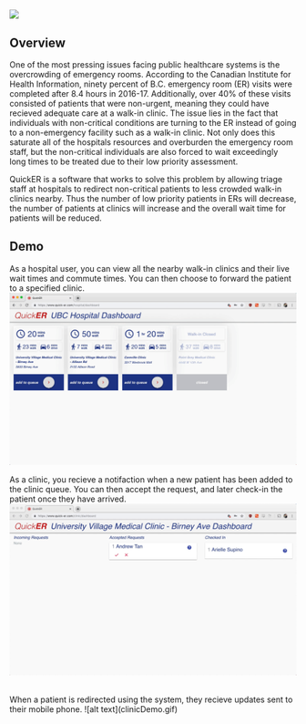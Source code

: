 <img src="https://res.cloudinary.com/dxih0rp6w/image/upload/v1552872340/quickerSplash.png" align="center" />

<br />

## Overview

One of the most pressing issues facing public healthcare systems is the overcrowding of emergency rooms. According to the Canadian Institute for Health Information, ninety percent of B.C. emergency room (ER) visits were completed after 8.4 hours in 2016-17. Additionally, over 40% of these visits consisted of patients that were non-urgent, meaning they could have recieved adequate care at a walk-in clinic. The issue lies in the fact that individuals with non-critical conditions are turning to the ER instead of going to a non-emergency facility such as a walk-in clinic. Not only does this saturate all of the hospitals resources and overburden the emergency room staff, but the non-critical individuals are also forced to wait exceedingly long times to be treated due to their low priority assessment. 

QuickER is a software that works to solve this problem by allowing triage staff at hospitals to redirect non-critical patients to less crowded walk-in clinics nearby. Thus the number of low priority patients in ERs will decrease, the number of patients at clinics will increase and the overall wait time for patients will be reduced. 

## Demo

As a hospital user, you can view all the nearby walk-in clinics and their live wait times and commute times. You can then choose to forward the patient to a specified clinic.
![alt text](hospitalDemo.gif)
<br/>

As a clinic, you recieve a notifaction when a new patient has been added to the clinic queue. You can then accept the request, and later check-in the patient once they have arrived.
![alt text](clinicDemo.gif)

<br/>
When a patient is redirected using the system, they recieve updates sent to their mobile phone.
![alt text](clinicDemo.gif)

